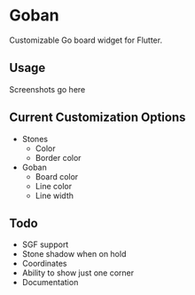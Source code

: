 # Goban

Customizable Go board widget for Flutter.

## Usage

Screenshots go here

## Current Customization Options

* Stones
  * Color
  * Border color
* Goban
  * Board color
  * Line color
  * Line width

## Todo

* SGF support
* Stone shadow when on hold
* Coordinates
* Ability to show just one corner
* Documentation
